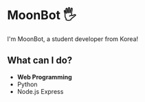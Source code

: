 # MoonBot 🖐
I'm MoonBot, a student developer from Korea!

## What can I do?
<ul>
  <li><strong>Web Programming</strong></li>
  <li>Python</li>
  <li>Node.js Express</li>
</ul>

